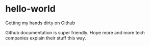 # hello-world
Getting my hands dirty on Github

Github documentation is super friendly.
Hope more and more tech companies explain their stuff this way.
